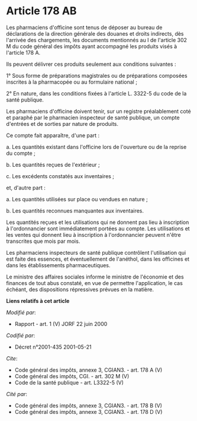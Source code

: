 # Article 178 AB

Les pharmaciens d'officine sont tenus de déposer au bureau de déclarations de la direction générale des douanes et droits
indirects, dès l'arrivée des chargements, les documents mentionnés au I de l'article 302 M du code général des impôts ayant
accompagné les produits visés à l'article 178 A. 

Ils peuvent délivrer ces produits seulement aux conditions suivantes : 

1° Sous forme de préparations magistrales ou de préparations composées inscrites à la pharmacopée ou au formulaire
national ; 

2° En nature, dans les conditions fixées à l'article L. 3322-5 du code de la santé publique. 

Les pharmaciens d'officine doivent tenir, sur un registre préalablement coté et paraphé par le pharmacien inspecteur de santé
publique, un compte d'entrées et de sorties par nature de produits. 

Ce compte fait apparaître, d'une part : 

a. Les quantités existant dans l'officine lors de l'ouverture ou de la reprise du compte ; 

b. Les quantités reçues de l'extérieur ; 

c. Les excédents constatés aux inventaires ; 

et, d'autre part : 

a. Les quantités utilisées sur place ou vendues en nature ; 

b. Les quantités reconnues manquantes aux inventaires. 

Les quantités reçues et les utilisations qui ne donnent pas lieu à inscription à l'ordonnancier sont immédiatement portées au
compte. Les utilisations et les ventes qui donnent lieu à inscription à l'ordonnancier peuvent n'être transcrites que mois
par mois. 

Les pharmaciens inspecteurs de santé publique contrôlent l'utilisation qui est faite des essences, et éventuellement de
l'anéthol, dans les officines et dans les établissements pharmaceutiques. 

Le ministre des affaires sociales informe le ministre de l'économie et des finances de tout abus constaté, en vue de
permettre l'application, le cas échéant, des dispositions répressives prévues en la matière.

**Liens relatifs à cet article**

_Modifié par_:

  - Rapport - art. 1 (V) JORF 22 juin 2000

_Codifié par_:

  - Décret n°2001-435 2001-05-21

_Cite_:

  - Code général des impôts, annexe 3, CGIAN3. - art. 178 A (V)
  - Code général des impôts, CGI. - art. 302 M (V)
  - Code de la santé publique - art. L3322-5 (V)

_Cité par_:

  - Code général des impôts, annexe 3, CGIAN3. - art. 178 B (V)
  - Code général des impôts, annexe 3, CGIAN3. - art. 178 D (V)
